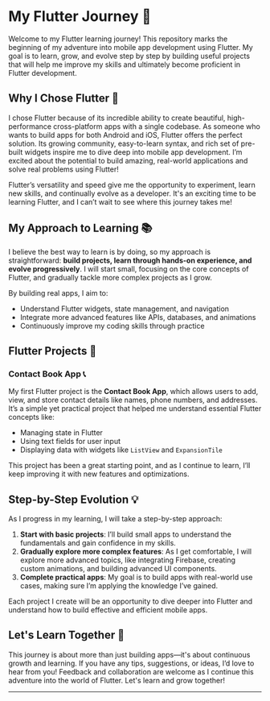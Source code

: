 # My Flutter Journey 🚀

Welcome to my Flutter learning journey! This repository marks the beginning of my adventure into mobile app development using Flutter. My goal is to learn, grow, and evolve step by step by building useful projects that will help me improve my skills and ultimately become proficient in Flutter development.

## Why I Chose Flutter 🌱

I chose Flutter because of its incredible ability to create beautiful, high-performance cross-platform apps with a single codebase. As someone who wants to build apps for both Android and iOS, Flutter offers the perfect solution. Its growing community, easy-to-learn syntax, and rich set of pre-built widgets inspire me to dive deep into mobile app development. I’m excited about the potential to build amazing, real-world applications and solve real problems using Flutter!

Flutter’s versatility and speed give me the opportunity to experiment, learn new skills, and continually evolve as a developer. It's an exciting time to be learning Flutter, and I can’t wait to see where this journey takes me!

## My Approach to Learning 📚

I believe the best way to learn is by doing, so my approach is straightforward: **build projects, learn through hands-on experience, and evolve progressively**. I will start small, focusing on the core concepts of Flutter, and gradually tackle more complex projects as I grow.

By building real apps, I aim to:
- Understand Flutter widgets, state management, and navigation
- Integrate more advanced features like APIs, databases, and animations
- Continuously improve my coding skills through practice

## Flutter Projects 📱

### Contact Book App 📞

My first Flutter project is the **Contact Book App**, which allows users to add, view, and store contact details like names, phone numbers, and addresses. It’s a simple yet practical project that helped me understand essential Flutter concepts like:

- Managing state in Flutter
- Using text fields for user input
- Displaying data with widgets like `ListView` and `ExpansionTile`

This project has been a great starting point, and as I continue to learn, I’ll keep improving it with new features and optimizations.

## Step-by-Step Evolution 💡

As I progress in my learning, I will take a step-by-step approach:
1. **Start with basic projects**: I’ll build small apps to understand the fundamentals and gain confidence in my skills.
2. **Gradually explore more complex features**: As I get comfortable, I will explore more advanced topics, like integrating Firebase, creating custom animations, and building advanced UI components.
3. **Complete practical apps**: My goal is to build apps with real-world use cases, making sure I’m applying the knowledge I’ve gained.

Each project I create will be an opportunity to dive deeper into Flutter and understand how to build effective and efficient mobile apps.

## Let's Learn Together 🤝

This journey is about more than just building apps—it's about continuous growth and learning. If you have any tips, suggestions, or ideas, I’d love to hear from you! Feedback and collaboration are welcome as I continue this adventure into the world of Flutter. Let's learn and grow together!

---

